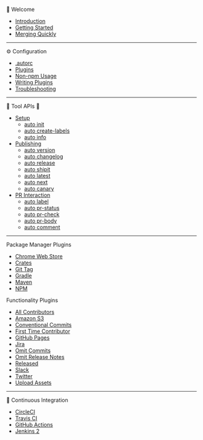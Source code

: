 :tada: Welcome

- [Introduction](pages/introduction.md)
- [Getting Started](pages/getting-started.md)
- [Merging Quickly](pages/quick-merge.md)

---

:gear: Configuration

- [.autorc](pages/autorc.md)
- [Plugins](pages/plugins.md)
- [Non-npm Usage](pages/non-npm.md)
- [Writing Plugins](pages/writing-plugins.md)
- [Troubleshooting](pages/troubleshooting.md)

---

:hammer: Tool APIs :wrench:

- [Setup](pages/generated/init.md)
  - [auto init](pages/generated/init.md#init)
  - [auto create-labels](pages/generated/init.md#create-labels)
  - [auto info](pages/generated/info.md)
- [Publishing](pages/publishing.md)
  - [auto version](pages/generated/version.md)
  - [auto changelog](pages/generated/changelog.md)
  - [auto release](pages/generated/release.md)
  - [auto shipit](pages/generated/shipit.md)
  - [auto latest](pages/generated/latest.md)
  - [auto next](pages/generated/next.md)
  - [auto canary](pages/generated/canary.md)
- [PR Interaction](pages/pr-interaction.md)
  - [auto label](pages/generated/label.md)
  - [auto pr-status](pages/generated/pr-status.md)
  - [auto pr-check](pages/generated/pr-check.md)
  - [auto pr-body](pages/generated/pr-body.md)
  - [auto comment](pages/generated/comment.md)

---

Package Manager Plugins

- [Chrome Web Store](../plugins/chrome/README.md)
- [Crates](../plugins/crates/README.md)
- [Git Tag](../plugins/git-tag/README.md)
- [Gradle](../plugins/gradle/README.md)
- [Maven](../plugins/maven/README.md)
- [NPM](../plugins/npm/README.md)

Functionality Plugins

- [All Contributors](../plugins/all-contributors/README.md)
- [Amazon S3](../plugins/s3/README.md)
- [Conventional Commits](../plugins/conventional-commits/README.md)
- [First Time Contributor](../plugins/first-time-contributor/README.md)
- [GitHub Pages](../plugins/gh-pages/README.md)
- [Jira](../plugins/jira/README.md)
- [Omit Commits](../plugins/omit-commits/README.md)
- [Omit Release Notes](../plugins/omit-release-notes/README.md)
- [Released](../plugins/released/README.md)
- [Slack](../plugins/slack/README.md)
- [Twitter](../plugins/twitter/README.md)
- [Upload Assets](../plugins/upload-assets/README.md)

---

:bathtub: Continuous Integration

- [CircleCI](pages/build-platforms/circleci.md)
- [Travis CI](pages/build-platforms/travis.md)
- [GitHub Actions](pages/build-platforms/github-actions.md)
- [Jenkins 2](pages/build-platforms/jenkins.md)
